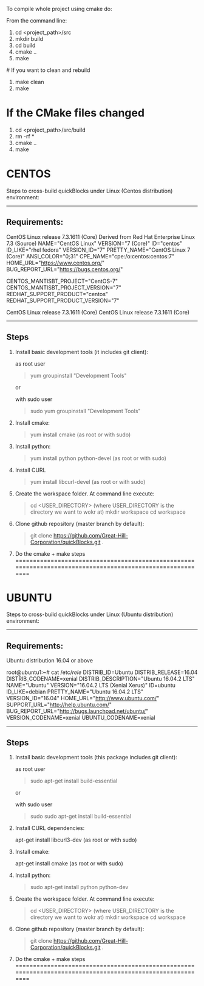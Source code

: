 To compile whole project using cmake do:

From the command line:

1) cd <project_path>/src
2) mkdir build
3) cd build
4) cmake ..
5) make

# If you want to clean and rebuild
1) make clean
2) make

# If the CMake files changed
1) cd <project_path>/src/build
2) rm -rf *
3) cmake ..
4) make




CENTOS
==========================================================================================================
Steps to cross-build quickBlocks under Linux (Centos distribution) environment:

-------------------
Requirements:
-------------------

CentOS Linux release 7.3.1611 (Core)
Derived from Red Hat Enterprise Linux 7.3 (Source)
NAME="CentOS Linux"
VERSION="7 (Core)"
ID="centos"
ID_LIKE="rhel fedora"
VERSION_ID="7"
PRETTY_NAME="CentOS Linux 7 (Core)"
ANSI_COLOR="0;31"
CPE_NAME="cpe:/o:centos:centos:7"
HOME_URL="https://www.centos.org/"
BUG_REPORT_URL="https://bugs.centos.org/"

CENTOS_MANTISBT_PROJECT="CentOS-7"
CENTOS_MANTISBT_PROJECT_VERSION="7"
REDHAT_SUPPORT_PRODUCT="centos"
REDHAT_SUPPORT_PRODUCT_VERSION="7"

CentOS Linux release 7.3.1611 (Core)
CentOS Linux release 7.3.1611 (Core)

---------------------
Steps
---------------------


1) Install basic development tools (it includes git client):

   as root user

   > yum groupinstall "Development Tools"

   or

   with sudo user

   > sudo yum groupinstall "Development Tools"

2) Install cmake:

   > yum install cmake  (as root or with sudo)

3) Install python:

   > yum install python python-devel (as root or with sudo)

4) Install CURL

   > yum install libcurl-devel (as root or with sudo)

5) Create the workspace folder. At command line execute:

   > cd <USER_DIRECTORY>    (where USER_DIRECTORY is the directory we want to wokr at)
   > mkdir workspace
   > cd workspace


6) Clone github repository (master branch by default):

   > git clone https://github.com/Great-Hill-Corporation/quickBlocks.git .



7) Do the cmake + make steps
==========================================================================================================

UBUNTU
==========================================================================================================
Steps to cross-build quickBlocks under Linux (Ubuntu distribution) environment:

-------------------
Requirements:
-------------------

Ubuntu distribution 16.04 or above

root@ubuntu1:~# cat /etc/*rele*
DISTRIB_ID=Ubuntu
DISTRIB_RELEASE=16.04
DISTRIB_CODENAME=xenial
DISTRIB_DESCRIPTION="Ubuntu 16.04.2 LTS"
NAME="Ubuntu"
VERSION="16.04.2 LTS (Xenial Xerus)"
ID=ubuntu
ID_LIKE=debian
PRETTY_NAME="Ubuntu 16.04.2 LTS"
VERSION_ID="16.04"
HOME_URL="http://www.ubuntu.com/"
SUPPORT_URL="http://help.ubuntu.com/"
BUG_REPORT_URL="http://bugs.launchpad.net/ubuntu/"
VERSION_CODENAME=xenial
UBUNTU_CODENAME=xenial

---------------------
Steps
---------------------

1) Install basic development tools (this package includes git client):

   as root user

   > sudo apt-get install build-essential

   or

   with sudo user

   > sudo sudo apt-get install build-essential


2) Install CURL dependencies:

   apt-get install libcurl3-dev (as root or with sudo)


3) Install cmake:

   apt-get install cmake  (as root or with sudo)

4) Install python:

   > sudo apt-get install python python-dev

5) Create the workspace folder. At command line execute:

   > cd <USER_DIRECTORY>    (where USER_DIRECTORY is the directory we want to wokr at)
   > mkdir workspace
   > cd workspace


6) Clone github repository (master branch by default):

   > git clone https://github.com/Great-Hill-Corporation/quickBlocks.git .



7) Do the cmake + make steps
==========================================================================================================
